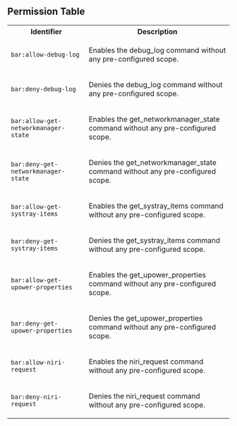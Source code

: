 
## Permission Table

<table>
<tr>
<th>Identifier</th>
<th>Description</th>
</tr>


<tr>
<td>

`bar:allow-debug-log`

</td>
<td>

Enables the debug_log command without any pre-configured scope.

</td>
</tr>

<tr>
<td>

`bar:deny-debug-log`

</td>
<td>

Denies the debug_log command without any pre-configured scope.

</td>
</tr>

<tr>
<td>

`bar:allow-get-networkmanager-state`

</td>
<td>

Enables the get_networkmanager_state command without any pre-configured scope.

</td>
</tr>

<tr>
<td>

`bar:deny-get-networkmanager-state`

</td>
<td>

Denies the get_networkmanager_state command without any pre-configured scope.

</td>
</tr>

<tr>
<td>

`bar:allow-get-systray-items`

</td>
<td>

Enables the get_systray_items command without any pre-configured scope.

</td>
</tr>

<tr>
<td>

`bar:deny-get-systray-items`

</td>
<td>

Denies the get_systray_items command without any pre-configured scope.

</td>
</tr>

<tr>
<td>

`bar:allow-get-upower-properties`

</td>
<td>

Enables the get_upower_properties command without any pre-configured scope.

</td>
</tr>

<tr>
<td>

`bar:deny-get-upower-properties`

</td>
<td>

Denies the get_upower_properties command without any pre-configured scope.

</td>
</tr>

<tr>
<td>

`bar:allow-niri-request`

</td>
<td>

Enables the niri_request command without any pre-configured scope.

</td>
</tr>

<tr>
<td>

`bar:deny-niri-request`

</td>
<td>

Denies the niri_request command without any pre-configured scope.

</td>
</tr>
</table>
